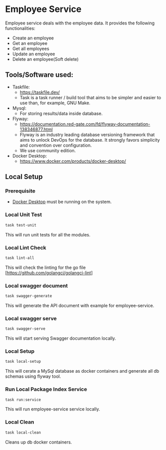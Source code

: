 # Employee Service

Employee service deals with the employee data. It provides the following functionalities:
- Create an employee
- Get an employee
- Get all employees
- Update an employee
- Delete an employee(Soft delete)

## Tools/Software used:
- Taskfile:
    + https://taskfile.dev/
    + Task is a task runner / build tool that aims to be simpler and easier to use than, for example, GNU Make.
- Mysql:
    + For storing results/data inside database.
- Flyway:
    + https://documentation.red-gate.com/fd/flyway-documentation-138346877.html
    + Flyway is an industry leading database versioning framework that aims to unlock DevOps for the database. It strongly favors simplicity and convention over configuration.
    + We use community edition.
- Docker Desktop:
    + https://www.docker.com/products/docker-desktop/


## Local Setup

### Prerequisite
- [Docker Desktop](https://www.docker.com/products/docker-desktop/) must be running on the system.

### Local Unit Test
```bash
task test-unit
```
This will run unit tests for all the modules.

### Local Lint Check
```bash
task lint-all
```
This will check the linting for the go file [https://github.com/golangci/golangci-lint]


### Local swagger document
```bash
task swagger-generate
```
This will generate the API document with example for employee-service.

### Local swagger serve
```bash
task swagger-serve
```
This will start serving Swagger documentation locally.

### Local Setup
```bash
task local-setup
```
This will cerate a MySql database as docker containers and generate all db schemas using flyway tool.

### Run Local Package Index Service
```bash
task run:service
```
This will run employee-service service locally.


### Local Clean
```bash
task local-clean
```
Cleans up db docker containers.
